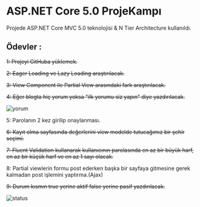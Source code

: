 # ASP.NET Core 5.0 ProjeKampı
Projede ASP.NET Core MVC 5.0 teknolojisi & N Tier Architecture kullanıldı.
## Ödevler :
~~1: Projeyi GitHuba yüklemek.~~

~~2: Eager Loading ve Lazy Loading araştırılacak.~~

~~3: View Component ile Partial View arasındaki fark araştırılacak.~~

~~4: Eğer blogta hiç yorum yoksa "ilk yorumu siz yapın" diye yazdırılacak.~~

![yorum](https://user-images.githubusercontent.com/83145997/144819074-9101a5ab-e10c-4988-ad0d-bb61dfc6b2d0.PNG)

5: Parolanın 2 kez girilip onaylanması.

~~6: Kayıt olma sayfasında değerlerini view modelde tutucağımız bir şehir seçimi.~~

~~7: Fluent Validation kullanarak kullanıcının parolasında en az bir büyük harf, en az bir küçük harf ve en az 1 sayı olacak.~~

8: Partial viewlerin formu post ederken başka bir sayfaya gitmesine gerek kalmadan post işlemini yaptırma.(Ajax)

~~9: Durum kısmın true yerine aktif false yerine pasif yazdırılacak.~~

![status](https://user-images.githubusercontent.com/83145997/147399636-8c1d2dcb-773f-4d69-b0ea-e9cfce0b0e36.PNG)
